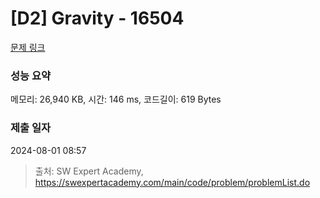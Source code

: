 # [D2] Gravity - 16504 

[문제 링크](https://swexpertacademy.com/main/code/problem/problemDetail.do?contestProbId=AYZOEkza5qMDFARc) 

### 성능 요약

메모리: 26,940 KB, 시간: 146 ms, 코드길이: 619 Bytes

### 제출 일자

2024-08-01 08:57



> 출처: SW Expert Academy, https://swexpertacademy.com/main/code/problem/problemList.do